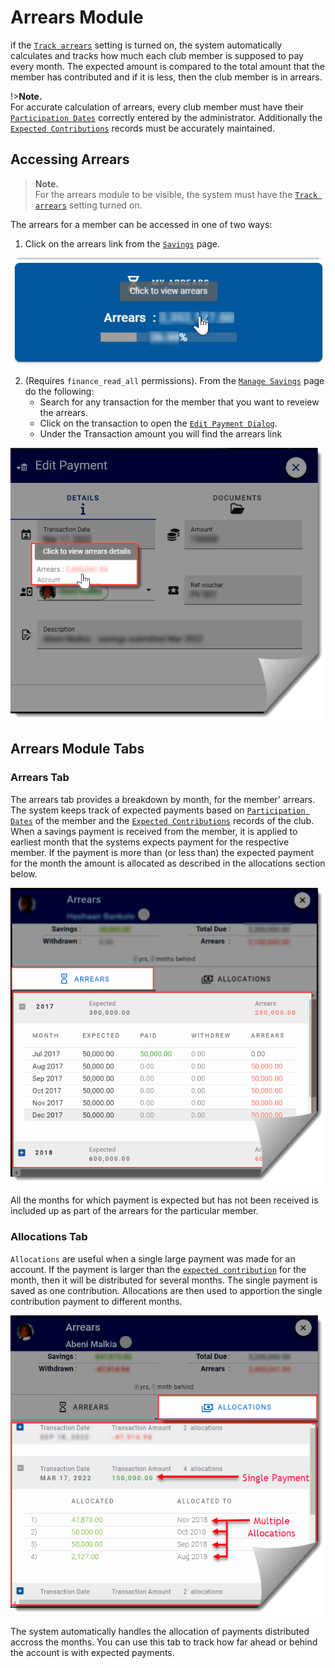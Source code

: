# Arrears Module
 if the [`Track arrears`](admin-modules/app-settings?id=system-will-track-arrears) setting is turned on, the system automatically calculates and tracks how much each club member is supposed to pay every month. The expected amount is compared to the total amount that the member has contributed and if it is less, then the club member is in arrears.

!>**Note.** \
For accurate calculation of arrears, every club member must have their [`Participation Dates`](admin-modules/member-accounts?id=participation-dates) correctly entered by the administrator. Additionally the [`Expected Contributions`](admin-modules/app-settings?id=expected-monthly-contributions) records must be accurately maintained.

## Accessing Arrears
>**Note.** \
>For the arrears module to be visible, the system must have the [`Track arrears`](admin-modules/app-settings?id=system-will-track-arrears) setting turned on. 

The arrears for a member can be accessed in one of two ways:

1. Click on the arrears link from the [`Savings`](user-modules/savings) page. 

<p align="center">
    <img src="images/3.4_My_Arrears_Link.png" alt="My Arrears Link">
</p>

2. (Requires `finance_read_all` permissions). From the [`Manage Savings`](admin-modules/manage-savings.md) page do the following:
    - Search for any transaction for the  member that you want to reveiew the arrears. 
    - Click on the transaction to open the [`Edit Payment Dialog`](admin-modules/manage-savings?id=edit-savings-transaction).
    - Under the Transaction amount you will find the arrears link
    
<p align="center">
    <img src="images/3.3.2_Edit_Savings_Arrears.png" alt="arrears link from edit savings">
</p>

## Arrears Module Tabs

### Arrears Tab

The arrears tab provides a breakdown by month, for the member' arrears.  The system keeps track of expected payments based on  [`Participation Dates`](admin-modules/member-accounts?id=participation-dates) of the member and the [`Expected Contributions`](admin-modules/app-settings?id=expected-monthly-contributions) records of the club. When a savings payment is received from the member, it is applied to earliest month that the systems expects payment for the respective member. If the payment is more than (or less than) the expected payment for the month the amount is allocated as described in the allocations section below.

<p align="center">
    <img src="images/3.5_Arrears_Tab.png" alt="Arrears Tab">
</p>

All the months for which payment is expected but has not been received is included up as part of the arrears for the particular member.


### Allocations Tab


`Allocations` are useful when a single large payment was made for an account. If the payment is larger than the [`expected contribution`](admin-modules/app-settings?id=expected-monthly-contributions) for the month, then it will be distributed for several months. The single payment is saved as one contribution. Allocations are then used to apportion the single contribution payment to different months.

<p align="center">
    <img src="images/3.6_Allocations_Tab.png" alt="Allocations Tab">
</p>

The system automatically handles the allocation of payments distributed accross the months. You can use this tab to track how far ahead or behind the account is with expected payments.